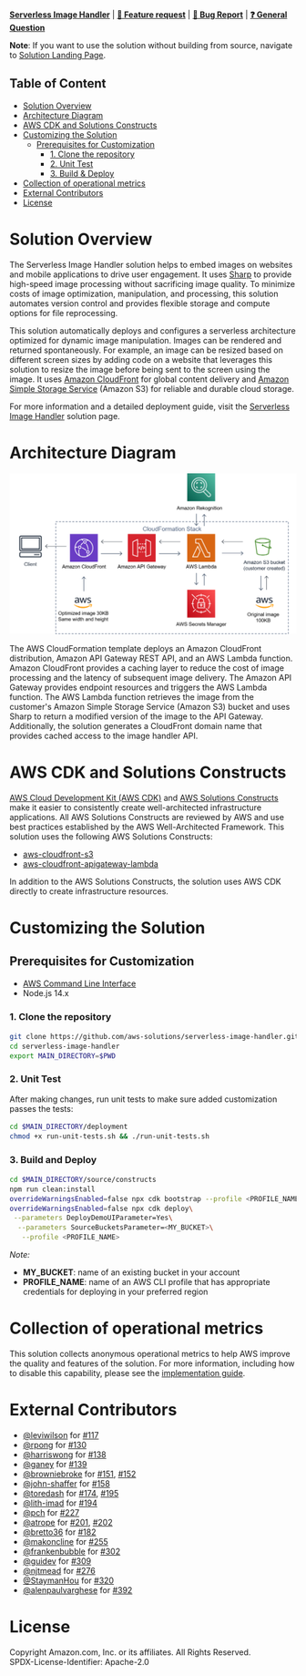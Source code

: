 **[Serverless Image Handler](https://aws.amazon.com/solutions/implementations/serverless-image-handler/)** | **[🚧 Feature request](https://github.com/aws-solutions/serverless-image-handler/issues/new?assignees=&labels=enhancement&template=feature_request.md&title=)** | **[🐛 Bug Report](https://github.com/aws-solutions/serverless-image-handler/issues/new?assignees=&labels=bug&template=bug_report.md&title=)** | **[❓ General Question](https://github.com/aws-solutions/serverless-image-handler/issues/new?assignees=&labels=question&template=general_question.md&title=)**

**Note**: If you want to use the solution without building from source, navigate to [Solution Landing Page](https://aws.amazon.com/solutions/implementations/serverless-image-handler/).

## Table of Content

- [Solution Overview](#solution-overview)
- [Architecture Diagram](#architecture-diagram)
- [AWS CDK and Solutions Constructs](#aws-cdk-and-solutions-constructs)
- [Customizing the Solution](#customizing-the-solution)
  - [Prerequisites for Customization](#prerequisites-for-customization)
    - [1. Clone the repository](#1-clone-the-repository)
    - [2. Unit Test](#2-unit-test)
    - [3. Build & Deploy](#3-build-and-deploy)
- [Collection of operational metrics](#collection-of-operational-metrics)
- [External Contributors](#external-contributors)
- [License](#license)

# Solution Overview

The Serverless Image Handler solution helps to embed images on websites and mobile applications to drive user engagement. It uses [Sharp](https://sharp.pixelplumbing.com/en/stable/) to provide high-speed image processing without sacrificing image quality. To minimize costs of image optimization, manipulation, and processing, this solution automates version control and provides flexible storage and compute options for file reprocessing.

This solution automatically deploys and configures a serverless architecture optimized for dynamic image manipulation. Images can be rendered and returned spontaneously. For example, an image can be resized based on different screen sizes by adding code on a website that leverages this solution to resize the image before being sent to the screen using the image. It uses [Amazon CloudFront](https://aws.amazon.com/cloudfront) for global content delivery and [Amazon Simple Storage Service](https://aws.amazon.com/s3) (Amazon S3) for reliable and durable cloud storage.

For more information and a detailed deployment guide, visit the [Serverless Image Handler](https://aws.amazon.com/solutions/implementations/serverless-image-handler/) solution page.

# Architecture Diagram

![Architecture Diagram](./architecture.png)

The AWS CloudFormation template deploys an Amazon CloudFront distribution, Amazon API Gateway REST API, and an AWS Lambda function. Amazon CloudFront provides a caching layer to reduce the cost of image processing and the latency of subsequent image delivery. The Amazon API Gateway provides endpoint resources and triggers the AWS Lambda function. The AWS Lambda function retrieves the image from the customer's Amazon Simple Storage Service (Amazon S3) bucket and uses Sharp to return a modified version of the image to the API Gateway. Additionally, the solution generates a CloudFront domain name that provides cached access to the image handler API.

# AWS CDK and Solutions Constructs

[AWS Cloud Development Kit (AWS CDK)](https://aws.amazon.com/cdk/) and [AWS Solutions Constructs](https://aws.amazon.com/solutions/constructs/) make it easier to consistently create well-architected infrastructure applications. All AWS Solutions Constructs are reviewed by AWS and use best practices established by the AWS Well-Architected Framework. This solution uses the following AWS Solutions Constructs:

- [aws-cloudfront-s3](https://docs.aws.amazon.com/solutions/latest/constructs/aws-cloudfront-s3.html)
- [aws-cloudfront-apigateway-lambda](https://docs.aws.amazon.com/solutions/latest/constructs/aws-cloudfront-apigateway-lambda.html)

In addition to the AWS Solutions Constructs, the solution uses AWS CDK directly to create infrastructure resources.

# Customizing the Solution

## Prerequisites for Customization

- [AWS Command Line Interface](https://aws.amazon.com/cli/)
- Node.js 14.x

### 1. Clone the repository

```bash
git clone https://github.com/aws-solutions/serverless-image-handler.git
cd serverless-image-handler
export MAIN_DIRECTORY=$PWD
```


### 2. Unit Test

After making changes, run unit tests to make sure added customization passes the tests:

```bash
cd $MAIN_DIRECTORY/deployment
chmod +x run-unit-tests.sh && ./run-unit-tests.sh
```

### 3. Build and Deploy
```bash
cd $MAIN_DIRECTORY/source/constructs
npm run clean:install
overrideWarningsEnabled=false npx cdk bootstrap --profile <PROFILE_NAME>
overrideWarningsEnabled=false npx cdk deploy\
 --parameters DeployDemoUIParameter=Yes\
  --parameters SourceBucketsParameter=<MY_BUCKET>\
   --profile <PROFILE_NAME>
```

_Note:_
- **MY_BUCKET**: name of an existing bucket in your account
- **PROFILE_NAME**: name of an AWS CLI profile that has appropriate credentials for deploying in your preferred region

# Collection of operational metrics

This solution collects anonymous operational metrics to help AWS improve the quality and features of the solution. For more information, including how to disable this capability, please see the [implementation guide](https://docs.aws.amazon.com/solutions/latest/serverless-image-handler/op-metrics.html).

# External Contributors

- [@leviwilson](https://github.com/leviwilson) for [#117](https://github.com/aws-solutions/serverless-image-handler/pull/117)
- [@rpong](https://github.com/rpong) for [#130](https://github.com/aws-solutions/serverless-image-handler/pull/130)
- [@harriswong](https://github.com/harriswong) for [#138](https://github.com/aws-solutions/serverless-image-handler/pull/138)
- [@ganey](https://github.com/ganey) for [#139](https://github.com/aws-solutions/serverless-image-handler/pull/139)
- [@browniebroke](https://github.com/browniebroke) for [#151](https://github.com/aws-solutions/serverless-image-handler/pull/151), [#152](https://github.com/aws-solutions/serverless-image-handler/pull/152)
- [@john-shaffer](https://github.com/john-shaffer) for [#158](https://github.com/aws-solutions/serverless-image-handler/pull/158)
- [@toredash](https://github.com/toredash) for [#174](https://github.com/aws-solutions/serverless-image-handler/pull/174), [#195](https://github.com/aws-solutions/serverless-image-handler/pull/195)
- [@lith-imad](https://github.com/lith-imad) for [#194](https://github.com/aws-solutions/serverless-image-handler/pull/194)
- [@pch](https://github.com/pch) for [#227](https://github.com/aws-solutions/serverless-image-handler/pull/227)
- [@atrope](https://github.com/atrope) for [#201](https://github.com/aws-solutions/serverless-image-handler/pull/201), [#202](https://github.com/aws-solutions/serverless-image-handler/pull/202)
- [@bretto36](https://github.com/bretto36) for [#182](https://github.com/aws-solutions/serverless-image-handler/pull/182)
- [@makoncline](https://github.com/makoncline) for [#255](https://github.com/aws-solutions/serverless-image-handler/pull/255)
- [@frankenbubble](https://github.com/frankenbubble) for [#302](https://github.com/aws-solutions/serverless-image-handler/pull/302)
- [@guidev](https://github.com/guidev) for [#309](https://github.com/aws-solutions/serverless-image-handler/pull/309)
- [@njtmead](https://github.com/njtmead) for [#276](https://github.com/aws-solutions/serverless-image-handler/pull/276)
- [@StaymanHou](https://github.com/StaymanHou) for [#320](https://github.com/aws-solutions/serverless-image-handler/pull/320)
- [@alenpaulvarghese](https://github.com/alenpaulvarghese) for [#392](https://github.com/aws-solutions/serverless-image-handler/pull/392)

# License

Copyright Amazon.com, Inc. or its affiliates. All Rights Reserved.   
SPDX-License-Identifier: Apache-2.0
